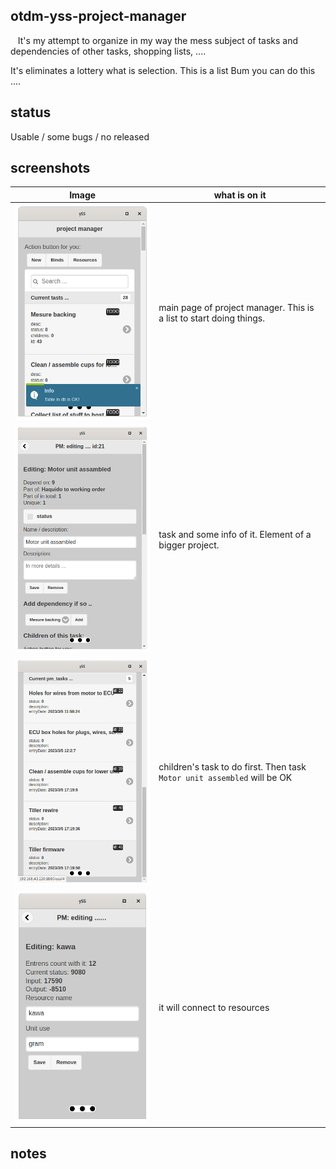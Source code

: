 ## otdm-yss-project-manager

   It's my attempt to organize in my way the mess subject of tasks and dependencies of other tasks, shopping lists, ....  



It's eliminates a lottery what is selection. This is a list Bum you can do this ....

## status

Usable / some bugs / no released



## screenshots

| Image                        | what is on it                                                            |
| ---------------------------- | ------------------------------------------------------------------------ |
| ![](./ss_main_menu.png)      | main page of project manager. This is a list to start doing things.      |
| ![](./ss_task_basic.png)     | task and some info of it. Element of a bigger project.                   |
| ![](./ss_children_tasks.png) | children's task to do first. Then task `Motor unit assembled` will be OK |
| ![](./ss_resources.png)      | it will connect to resources                                             |





## notes
